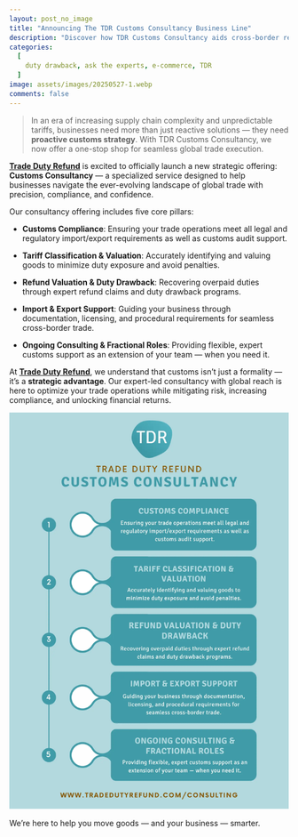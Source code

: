```yaml
---
layout: post_no_image
title: "Announcing The TDR Customs Consultancy Business Line"
description: "Discover how TDR Customs Consultancy aids cross-border retailers with duty refunds, compliance, and strategic trade solutions."
categories:
  [
    duty drawback, ask the experts, e-commerce, TDR
  ]
image: assets/images/20250527-1.webp
comments: false
---
```

> In an era of increasing supply chain complexity and unpredictable tariffs, businesses need more than just reactive solutions — they need **proactive customs strategy**. With TDR Customs Consultancy, we now offer a one-stop shop for seamless global trade execution.

[**Trade Duty Refund**](https://tradedutyrefund.com?utm_source=Blog&utm_medium=Article&utm_campaign=20250527Article) is excited to officially launch a new strategic offering: **Customs Consultancy** — a specialized service designed to help businesses navigate the ever-evolving landscape of global trade with precision, compliance, and confidence.

Our consultancy offering includes five core pillars:

- **Customs Compliance**: Ensuring your trade operations meet all legal and regulatory import/export requirements as well as customs audit support.

- **Tariff Classification & Valuation**: Accurately identifying and valuing goods to minimize duty exposure and avoid penalties.

- **Refund Valuation & Duty Drawback**: Recovering overpaid duties through expert refund claims and duty drawback programs.

- **Import & Export Support**: Guiding your business through documentation, licensing, and procedural requirements for seamless cross-border trade.

- **Ongoing Consulting & Fractional Roles**: Providing flexible, expert customs support as an extension of your team — when you need it.

At [**Trade Duty Refund**](https://tradedutyrefund.com?utm_source=Blog&utm_medium=Article&utm_campaign=20250527Article), we understand that customs isn’t just a formality — it’s a **strategic advantage**. Our expert-led consultancy with global reach is here to optimize your trade operations while mitigating risk, increasing compliance, and unlocking financial returns.

![Image description](/assets/images/20250527-2.webp)


We’re here to help you move goods — and your business — smarter.